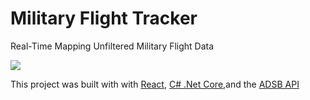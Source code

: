 # Military Flight Tracker

Real-Time Mapping Unfiltered Military Flight Data 

![](mtrack.gif)

This project was built with with [React](https://reactjs.org/), [C# .Net Core](https://dotnet.microsoft.com/),and the [ADSB API](https://global.adsbexchange.com/)